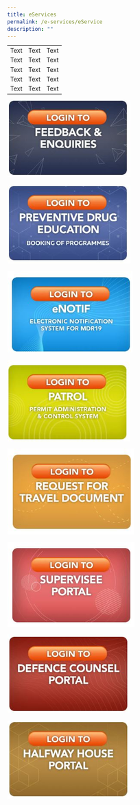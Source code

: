 ```yaml
---
title: eServices
permalink: /e-services/eService
description: ""
---
```


|  |  |  |
| -------- | -------- | -------- |
| Text     | Text     | Text     |
| Text     | Text     | Text     |
| Text     | Text     | Text     |
| Text     | Text     | Text     |
| Text     | Text     | Text     |



<a href="https://www.eservices.cnb.gov.sg/feedback/" target="_blank"> ![](/images/e-service%20feedbacks.jpg)</a>

<a href="https://www.eservices.cnb.gov.sg/pde/" target="_blank">  ![](/images/e-service%20Preventive%20Drug%20Education.jpg ) </a> 
 
 <a href="https://www.eservices.cnb.gov.sg/enotif/"
 target="_blank"> ![](/images/e-service%20eNOTIF.jpg)</a>

<a href="https://licence1.business.gov.sg/feportal/web/frontier/home" target="_blank"> ![](/images/e-service%20Petrol.jpg)</a>

<a href="https://www.eservices.cnb.gov.sg/travel/" target="_blank"> ![](/images/e-service%20Request%20for%20travel%20document.jpg)</a>

<a href="https://www.eservices.cnb.gov.sg/supervisee/" target="_blank">![](/images/e-service%20Supervisee%20Portal.jpg)</a>

<a href="https://www.eservices.cnb.gov.sg/dc/" target="_blank">![](/images/e-service%20defence%20counsel%20portal.jpg)</a>

<a href="https://www.eservices.cnb.gov.sg/hwh/" target="_blank">![](/images/e-service%20Halfway%20house.jpg)</a>